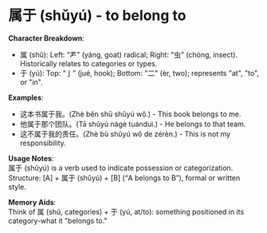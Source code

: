 # **属于 (shǔyú) - to belong to**

**Character Breakdown**:  
- 属 (shǔ): Left: “⺶” (yáng, goat) radical; Right: “虫” (chóng, insect). Historically relates to categories or types.  
- 于 (yú): Top: “亅” (jué, hook); Bottom: "二" (èr, two); represents "at", "to", or "in".

**Examples**:  
- 这本书属于我。(Zhè běn shū shǔyú wǒ.) - This book belongs to me.  
- 他属于那个团队。(Tā shǔyú nàgè tuánduì.) - He belongs to that team.  
- 这不属于我的责任。(Zhè bù shǔyú wǒ de zérèn.) - This is not my responsibility.

**Usage Notes**:  
属于 (shǔyú) is a verb used to indicate possession or categorization. Structure: [A] + 属于 (shǔyú) + [B] (“A belongs to B”), formal or written style.

**Memory Aids**:  
Think of 属 (shǔ, categories) + 于 (yú, at/to): something positioned in its category-what it "belongs to."